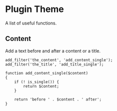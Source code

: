# Plugin Theme

A list of useful functions.

## Content

Add a text before and after a content or a title. 

```
add_filter('the_content', 'add_content_single');
add_filter('the_title', 'add_title_single');

function add_content_single($content)
{
    if (! is_single()) {
        return $content;
    }
    
    return 'before ' . $content . ' after';
}
```
